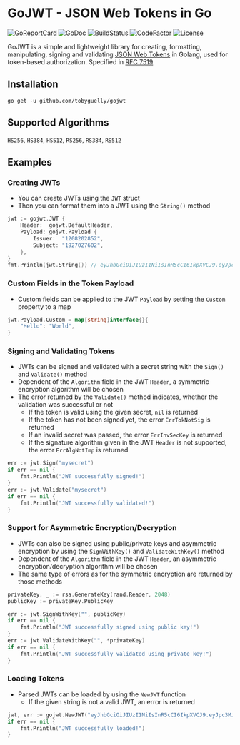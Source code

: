 # GoJWT - JSON Web Tokens in Go
[![GoReportCard](https://goreportcard.com/badge/github.com/tobyguelly/gojwt)](https://goreportcard.com/report/github.com/tobyguelly/gojwt)
[![GoDoc](https://godoc.org/github.com/tobyguelly/gojwt?status.svg)](https://godoc.org/github.com/tobyguelly/gojwt)
![BuildStatus](https://img.shields.io/github/workflow/status/tobyguelly/gojwt/Run%20Unit%20Tests)
[![CodeFactor](https://www.codefactor.io/repository/github/tobyguelly/gojwt/badge)](https://www.codefactor.io/repository/github/tobyguelly/gojwt)
[![License](https://img.shields.io/badge/license-MIT-blue.svg?style=flat)](https://raw.githubusercontent.com/tobyguelly/gojwt/main/LICENSE)
<!-- [![Code Coverage](https://gocover.io/_badge/github.com/tobyguelly/gojwt)](https://gocover.io/github.com/tobyguelly/gojwt) -->

GoJWT is a simple and lightweight library for creating, formatting, manipulating, signing and validating [JSON Web Tokens](https://jwt.io) in Golang, used for token-based authorization. Specified in [RFC 7519](https://datatracker.ietf.org/doc/html/rfc7519)

## Installation
```
go get -u github.com/tobyguelly/gojwt
```

## Supported Algorithms
`HS256`, `HS384`, `HS512`, `RS256`, `RS384`, `RS512`

## Examples

### Creating JWTs
- You can create JWTs using the `JWT` struct
- Then you can format them into a JWT using the `String()` method
```go
jwt := gojwt.JWT {
	Header:  gojwt.DefaultHeader,
	Payload: gojwt.Payload {
		Issuer:  "1208202852",
		Subject: "1927027602",
	},
}
fmt.Println(jwt.String()) // eyJhbGciOiJIUzI1NiIsInR5cCI6IkpXVCJ9.eyJpc3MiOiJnb2p3dCIsIkhlbGxvIjoiV29ybGQifQ.G2QGjaJbWuqnD33HnDjI5VcCkuZx1NFcmzSbW9ZCQSQ
```

### Custom Fields in the Token Payload
- Custom fields can be applied to the JWT `Payload` by setting the `Custom` property to a map
```go
jwt.Payload.Custom = map[string]interface{}{
	"Hello": "World",
}
```

### Signing and Validating Tokens
- JWTs can be signed and validated with a secret string with the `Sign()` and `Validate()` method
- Dependent of the `Algorithm` field in the JWT `Header`, a symmetric encryption algorithm will be chosen
- The error returned by the `Validate()` method indicates, whether the validation was successful or not
  - If the token is valid using the given secret, `nil` is returned
  - If the token has not been signed yet, the error `ErrTokNotSig` is returned
  - If an invalid secret was passed, the error `ErrInvSecKey` is returned
  - If the signature algorithm given in the JWT `Header` is not supported, the error `ErrAlgNotImp` is returned
```go
err := jwt.Sign("mysecret")
if err == nil {
	fmt.Println("JWT successfully signed!")
}
err := jwt.Validate("mysecret")
if err == nil {
	fmt.Println("JWT successfully validated!")
}
```

### Support for Asymmetric Encryption/Decryption
- JWTs can also be signed using public/private keys and asymmetric encryption by using the `SignWithKey()` and `ValidateWithKey()` method
- Dependent of the `Algorithm` field in the JWT `Header`, an asymmetric encryption/decryption algorithm will be chosen
- The same type of errors as for the symmetric encryption are returned by those methods
```go
privateKey, _ := rsa.GenerateKey(rand.Reader, 2048)
publicKey := privateKey.PublicKey

err := jwt.SignWithKey("", publicKey)
if err == nil {
	fmt.Println("JWT successfully signed using public key!")
}
err := jwt.ValidateWithKey("", *privateKey)
if err == nil {
	fmt.Println("JWT successfully validated using private key!")
}
```

### Loading Tokens
- Parsed JWTs can be loaded by using the `NewJWT` function
  - If the given string is not a valid JWT, an error is returned
```go
jwt, err := gojwt.NewJWT("eyJhbGciOiJIUzI1NiIsInR5cCI6IkpXVCJ9.eyJpc3MiOiJnb2p3dCIsIkhlbGxvIjoiV29ybGQifQ.G2QGjaJbWuqnD33HnDjI5VcCkuZx1NFcmzSbW9ZCQSQ")
if err == nil {
	fmt.Println("JWT successfully loaded!")
}
```
